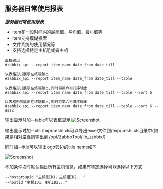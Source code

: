 ## 服务器日常使用报表

***服务器日常使用报表***

+ item在一段时间内的最高值、平均值、最小值等
+ item支持模糊搜索
+ 文件系统的使用情况等
+ 支持选择特定主机组或者主机

```
直接输出
#zabbix_api --report item_name date_from date_till

以表格形式展示在终端输出
#zabbix_api --report item_name date_from date_till --table

以表格形式展示在终端输出,同时将第六列升序输出
#zabbix_api --report item_name date_from date_till --table --sort 6

以表格形式展示在终端输出,同时将第六列降序输出
#zabbix_api --report item_name date_from date_till --table --sort 6 --desc
```

输出显示时加--table可以表框显示
![Screenshot](https://github.com/BillWang139967/zabbix_manager/raw/master/images/report_table.jpg)

输出显示时加--xls /tmp/ceshi.xls可以导出excel文件到/tmp/ceshi.xls目录中(如果是相对路径则输出到 /opt/ZabbixTool/lib_zabbix/)

同时加--title可以输出logo旁边的title name如下

![Screenshot](https://github.com/BillWang139967/zabbix_manager/raw/master/images/report_xls.jpg)

不加条件项时默认输出所有主机信息，如果有特定选择可以选择以下方式

```
--hostgroupid "主机组ID1，主机组ID2..."
--hostid "主机ID1，主机ID2..."
```
